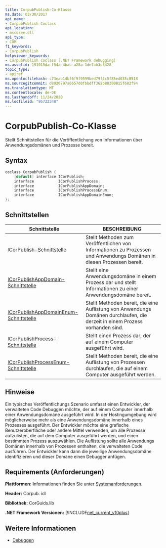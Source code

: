 ```yaml
---
title: CorpubPublish-Co-Klasse
ms.date: 03/30/2017
api_name:
- CorpubPublish Coclass
api_location:
- mscoree.dll
api_type:
- COM
f1_keywords:
- CorpubPublish
helpviewer_keywords:
- CorpubPublish coclass [.NET Framework debugging]
ms.assetid: 191015da-f54a-4bac-a28a-1de7ab3c3428
topic_type:
- apiref
ms.openlocfilehash: c73eab14bf6f9f9599bed79f4c5f85ed035c0518
ms.sourcegitcommit: d8020797a6657d0fbbdff362b80300815f682f94
ms.translationtype: MT
ms.contentlocale: de-DE
ms.lasthandoff: 11/24/2020
ms.locfileid: "95722348"
---
```

# <a name="corpubpublish-coclass"></a>CorpubPublish-Co-Klasse

Stellt Schnittstellen für die Veröffentlichung von Informationen über Anwendungsdomänen und Prozesse bereit.  
  
## <a name="syntax"></a>Syntax  
  
```cpp  
coclass CorpubPublish {  
    [default] interface ICorPublish;  
    interface           ICorPublishProcess;  
    interface           ICorPublishAppDomain;  
    interface           ICorPublishProcessEnum;  
    interface           ICorPublishAppDomainEnum;  
};  
```  
  
## <a name="interfaces"></a>Schnittstellen  
  
|Schnittstelle|BESCHREIBUNG|  
|---------------|-----------------|  
|[ICorPublish-Schnittstelle](icorpublish-interface.md)|Stellt Methoden zum Veröffentlichen von Informationen zu Prozessen und Anwendungs Domänen in diesen Prozessen bereit.|  
|[ICorPublishAppDomain-Schnittstelle](icorpublishappdomain-interface.md)|Stellt eine Anwendungsdomäne in einem Prozess dar und stellt Informationen zu einer Anwendungsdomäne bereit.|  
|[ICorPublishAppDomainEnum-Schnittstelle](icorpublishappdomainenum-interface.md)|Stellt Methoden bereit, die eine Auflistung von Anwendungs Domänen durchlaufen, die derzeit in einem Prozess vorhanden sind.|  
|[ICorPublishProcess-Schnittstelle](icorpublishprocess-interface.md)|Stellt einen Prozess dar, der auf einem Computer ausgeführt wird.|  
|[ICorPublishProcessEnum-Schnittstelle](icorpublishprocessenum-interface.md)|Stellt Methoden bereit, die eine Auflistung von Prozessen durchlaufen, die auf einem Computer ausgeführt werden.|  
  
## <a name="remarks"></a>Hinweise  

 Ein typisches Veröffentlichungs Szenario umfasst einen Entwickler, der verwalteten Code Debuggen möchte, der auf einem Computer innerhalb einer Anwendungsdomäne ausgeführt wird. In der Hostingumgebung wird möglicherweise mehr als eine Anwendungsdomäne innerhalb eines Prozesses ausgeführt. Der Entwickler möchte eine grafische Benutzeroberfläche oder andere Mittel verwenden, um alle Prozesse aufzulisten, die auf dem Computer ausgeführt werden, und einen bestimmten Prozess auszuwählen. Die Auflistung sollte alle Anwendungs Domänen innerhalb von Prozessen enthalten, die verwalteten Code ausführen. Der Entwickler kann dann die jeweilige Anwendungsdomäne identifizieren und dieser Domäne einen Debugger anfügen.  
  
## <a name="requirements"></a>Requirements (Anforderungen)  

 **Plattformen:** Informationen finden Sie unter [Systemanforderungen](../../get-started/system-requirements.md).  
  
 **Header:** Corpub. idl  
  
 **Bibliothek:** CorGuids.lib  
  
 **.NET Framework Versionen:**  [!INCLUDE[net_current_v10plus](../../../../includes/net-current-v10plus-md.md)]  
  
## <a name="see-also"></a>Weitere Informationen

- [Debuggen](index.md)
